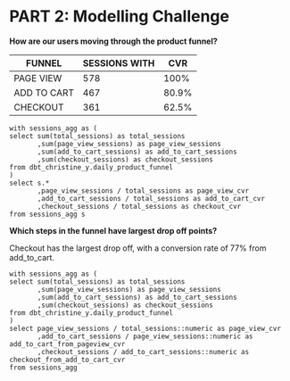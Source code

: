 # PART 2: Modelling Challenge

**How are our users moving through the product funnel?**

| FUNNEL | SESSIONS WITH | CVR |
| -------- | ------ | --------- |
| PAGE VIEW | 578 | 100%  |
| ADD TO CART| 467 | 80.9%    |
| CHECKOUT | 361 | 62.5% |


```
with sessions_agg as (
select sum(total_sessions) as total_sessions
       ,sum(page_view_sessions) as page_view_sessions
       ,sum(add_to_cart_sessions) as add_to_cart_sessions
       ,sum(checkout_sessions) as checkout_sessions
from dbt_christine_y.daily_product_funnel
)
select s.*
       ,page_view_sessions / total_sessions as page_view_cvr
       ,add_to_cart_sessions / total_sessions as add_to_cart_cvr
       ,checkout_sessions / total_sessions as checkout_cvr
from sessions_agg s

```

**Which steps in the funnel have largest drop off points?**

Checkout has the largest drop off, with a conversion rate of 77% from add_to_cart.

```
with sessions_agg as (
select sum(total_sessions) as total_sessions
       ,sum(page_view_sessions) as page_view_sessions
       ,sum(add_to_cart_sessions) as add_to_cart_sessions
       ,sum(checkout_sessions) as checkout_sessions
from dbt_christine_y.daily_product_funnel
)
select page_view_sessions / total_sessions::numeric as page_view_cvr
       ,add_to_cart_sessions / page_view_sessions::numeric as add_to_cart_from_pageview_cvr
       ,checkout_sessions / add_to_cart_sessions::numeric as checkout_from_add_to_cart_cvr
from sessions_agg
```